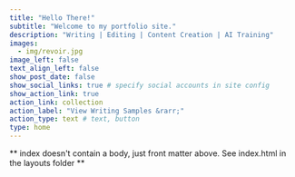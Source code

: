 ```yaml
---
title: "Hello There!"
subtitle: "Welcome to my portfolio site."
description: "Writing | Editing | Content Creation | AI Training"
images:
  - img/revoir.jpg
image_left: false
text_align_left: false
show_post_date: false
show_social_links: true # specify social accounts in site config
show_action_link: true
action_link: collection
action_label: "View Writing Samples &rarr;"
action_type: text # text, button
type: home
---
```


** index doesn't contain a body, just front matter above.
See index.html in the layouts folder **